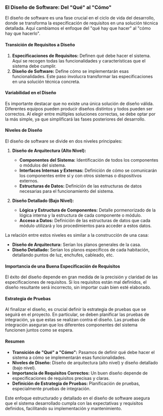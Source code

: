 ###                     El Diseño de Software: Del "Qué" al "Cómo"

El diseño de software es una fase crucial en el ciclo de vida del desarrollo, donde se transforma la especificación de requisitos en una solución técnica detallada. Aquí cambiamos el enfoque del "qué hay que hacer" al "cómo hay que hacerlo".

#### Transición de Requisitos a Diseño

1. **Especificaciones de Requisitos:** Definen qué debe hacer el sistema. Aquí se recogen todas las funcionalidades y características que el sistema debe cumplir.
2. **Diseño de Software:** Define cómo se implementarán esas funcionalidades. Este paso involucra transformar las especificaciones en una solución técnica concreta.

#### Variabilidad en el Diseño

Es importante destacar que no existe una única solución de diseño válida. Diferentes equipos pueden producir diseños distintos y todos pueden ser correctos. Al elegir entre múltiples soluciones correctas, se debe optar por la más simple, ya que simplificará las fases posteriores del desarrollo.

#### Niveles de Diseño

El diseño de software se divide en dos niveles principales:

1. **Diseño de Arquitectura (Alto Nivel):**
   - **Componentes del Sistema:** Identificación de todos los componentes o módulos del sistema.
   - **Interfaces Internas y Externas:** Definición de cómo se comunicarán los componentes entre sí y con otros sistemas o dispositivos externos.
   - **Estructuras de Datos:** Definición de las estructuras de datos necesarias para el funcionamiento del sistema.

2. **Diseño Detallado (Bajo Nivel):**
   - **Lógica y Estructura de Componentes:** Detalle pormenorizado de la lógica interna y la estructura de cada componente o módulo.
   - **Acceso a Datos:** Definición de las estructuras de datos que cada módulo utilizará y los procedimientos para acceder a estos datos.

La relación entre estos niveles es similar a la construcción de una casa: 
- **Diseño de Arquitectura:** Serían los planos generales de la casa.
- **Diseño Detallado:** Serían los planos específicos de cada habitación, detallando puntos de luz, enchufes, cableado, etc.

#### Importancia de una Buena Especificación de Requisitos

El éxito del diseño depende en gran medida de la precisión y claridad de las especificaciones de requisitos. Si los requisitos están mal definidos, el diseño resultante será incorrecto, sin importar cuán bien esté elaborado.

#### Estrategia de Pruebas

Al finalizar el diseño, es crucial definir la estrategia de pruebas que se seguirá en el proyecto. En particular, se deben planificar las pruebas de integración, ya que estas se realizan contra el diseño. Las pruebas de integración aseguran que los diferentes componentes del sistema funcionen juntos como se espera.

#### Resumen

- **Transición de "Qué" a "Cómo":** Pasamos de definir qué debe hacer el sistema a cómo se implementarán esas funcionalidades.
- **Niveles de Diseño:** Diseño de arquitectura (alto nivel) y diseño detallado (bajo nivel).
- **Importancia de Requisitos Correctos:** Un buen diseño depende de especificaciones de requisitos precisas y claras.
- **Definición de Estrategia de Pruebas:** Planificación de pruebas, especialmente pruebas de integración.

Este enfoque estructurado y detallado en el diseño de software asegura que el sistema desarrollado cumpla con las expectativas y requisitos definidos, facilitando su implementación y mantenimiento.